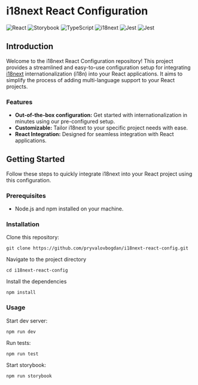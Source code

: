 # i18next React Configuration

<img src="https://img.shields.io/badge/-React-61DAFB?style=flat-square&logo=react&logoColor=black" alt="React" style="border-radius: 2px;">
<img src="https://img.shields.io/badge/-Storybook-FF4785?style=flat-square&logo=storybook&logoColor=white" alt="Storybook" style="border-radius: 2px;">
<img src="https://img.shields.io/badge/-TypeScript-3178C6?style=flat-square&logo=typescript&logoColor=white" alt="TypeScript" style="border-radius: 2px;">
<img src="https://img.shields.io/badge/-i18next-F7DF1E?style=flat-square&logo=i18next&logoColor=black" alt="i18next" style="border-radius: 2px;">
<img src="https://img.shields.io/badge/-Jest-C21325?style=flat-square&logo=jest&logoColor=white" alt="Jest" style="border-radius: 2px;">
<img src="https://img.shields.io/github/license/pryvalovbogdan/i18next-react-config" alt="Jest" style="border-radius: 2px;">

## Introduction

Welcome to the i18next React Configuration repository! This project provides a streamlined and easy-to-use configuration setup for integrating [i18next](https://www.i18next.com/) internationalization (i18n) into your React applications. It aims to simplify the process of adding multi-language support to your React projects.

### Features

- **Out-of-the-box configuration:** Get started with internationalization in minutes using our pre-configured setup.
- **Customizable:** Tailor i18next to your specific project needs with ease.
- **React Integration:** Designed for seamless integration with React applications.

## Getting Started

Follow these steps to quickly integrate i18next into your React project using this configuration.

### Prerequisites

- Node.js and npm installed on your machine.

### Installation

Clone this repository:

```shell
git clone https://github.com/pryvalovbogdan/i18next-react-config.git
```
Navigate to the project directory
```shell
cd i18next-react-config
```
Install the dependencies
```shell
npm install
```

### Usage

Start dev server:
```shell
npm run dev
```

Run tests:
```shell
npm run test
```

Start storybook:
```shell
npm run storybook
```




